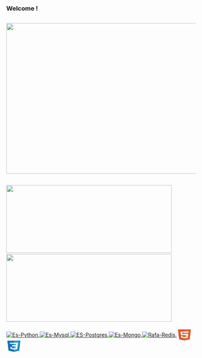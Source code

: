 ### Welcome !

##

<img align="center" height="400" width="800" img src="https://i.imgur.com/16ARtWb.jpeg"/>

##

<div align="left">
  <a href="https://github.com/es-codes">
  <img height="180em" width="440" src="https://github-readme-stats.vercel.app/api?username=es-codes&show_icons=true&theme=dracula&include_all_commits=false&count_private=false"/>
  <img height="180em" width="440" src="https://github-readme-stats.vercel.app/api/top-langs/?username=es-codes&layout=compact&langs_count=7&theme=dracula"/>
</div>
<div style="display: inline_block"><br>
  <img align="center" alt="Es-Python" height="30" width="40" src="https://cdn.jsdelivr.net/gh/devicons/devicon/icons/python/python-original.svg">
  <img align="center" alt="Es-Mysql" height="30" width="40" src="https://cdn.jsdelivr.net/gh/devicons/devicon/icons/mysql/mysql-original.svg" >
  <img align="center" alt="ES-Postgres" height="30" width="40" src="https://cdn.jsdelivr.net/gh/devicons/devicon/icons/postgresql/postgresql-original.svg">
  <img align="center" alt="Es-Mongo" height="30" width="40" src="https://cdn.jsdelivr.net/gh/devicons/devicon/icons/mongodb/mongodb-original.svg">
  <img align="center" alt="Rafa-Redis" height="30" width="40" src="https://cdn.jsdelivr.net/gh/devicons/devicon/icons/redis/redis-original.svg">
  <img align="center" alt="Es-HTML" height="30" width="40" src="https://raw.githubusercontent.com/devicons/devicon/master/icons/html5/html5-original.svg">
  <img align="center" alt="Es-Css" height="30" width="40" src="https://raw.githubusercontent.com/devicons/devicon/master/icons/css3/css3-original.svg">
</div>

##
